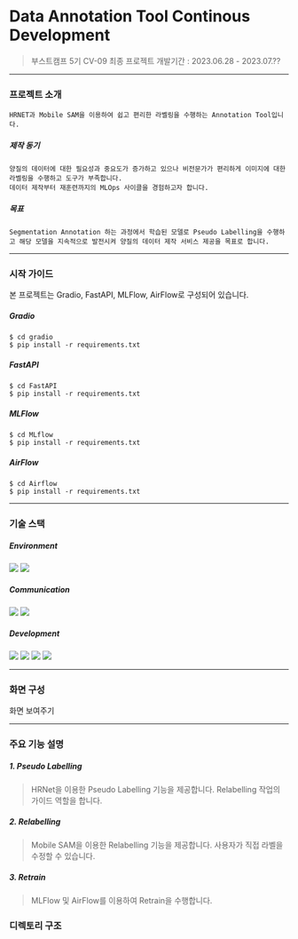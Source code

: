 # Data Annotation Tool Continous Development

>   부스트캠프 5기 CV-09 최종 프로젝트
>   개발기간 : 2023.06.28 - 2023.07.??

---
### 프로젝트 소개

    HRNET과 Mobile SAM을 이용하여 쉽고 편리한 라벨링을 수행하는 Annotation Tool입니다.

##### 제작 동기
    양질의 데이터에 대한 필요성과 중요도가 증가하고 있으나 비전문가가 편리하게 이미지에 대한 라벨링을 수행하고 도구가 부족합니다.
    데이터 제작부터 재훈련까지의 MLOps 사이클을 경험하고자 합니다.

##### 목표
    Segmentation Annotation 하는 과정에서 학습된 모델로 Pseudo Labelling을 수행하고 해당 모델을 지속적으로 발전시켜 양질의 데이터 제작 서비스 제공을 목표로 합니다.


---
### 시작 가이드
본 프로젝트는 Gradio, FastAPI, MLFlow, AirFlow로 구성되어 있습니다.
##### Gradio
    $ cd gradio
    $ pip install -r requirements.txt

##### FastAPI
    $ cd FastAPI
    $ pip install -r requirements.txt

##### MLFlow
    $ cd MLflow
    $ pip install -r requirements.txt

##### AirFlow
    $ cd Airflow
    $ pip install -r requirements.txt

---
### 기술 스택

##### Environment
<img src="https://img.shields.io/badge/visual studio code-007ACC?style=for-the-badge&logo=visualstudiocode&logoColor=white">
<img src="https://img.shields.io/badge/github-181717?style=for-the-badge&logo=github&logoColor=white">

##### Communication
<img src="https://img.shields.io/badge/notion-000000?style=for-the-badge&logo=notion&logoColor=white">
<img src="https://img.shields.io/badge/slack-4A154B?style=for-the-badge&logo=slack&logoColor=white">

##### Development
<img src="https://img.shields.io/badge/python-3776AB?style=for-the-badge&logo=python&logoColor=white">
<img src="https://img.shields.io/badge/pytorch-EE4C2C?style=for-the-badge&logo=pytorch&logoColor=white">
<img src="https://img.shields.io/badge/mlflow-0194E2?style=for-the-badge&logo=mlflow&logoColor=white">
<img src="https://img.shields.io/badge/airflow-017CEE?style=for-the-badge&logo=apacheairflow&logoColor=white">

---
### 화면 구성

화면 보여주기


---
### 주요 기능 설명

##### 1. Pseudo Labelling
>    HRNet을 이용한 Pseudo Labelling 기능을 제공합니다.
>    Relabelling 작업의 가이드 역할을 합니다.

##### 2. Relabelling
>    Mobile SAM을 이용한 Relabelling 기능을 제공합니다.
>    사용자가 직접 라벨을 수정할 수 있습니다.

##### 3. Retrain
>    MLFlow 및 AirFlow를 이용하여 Retrain을 수행합니다.


### 디렉토리 구조